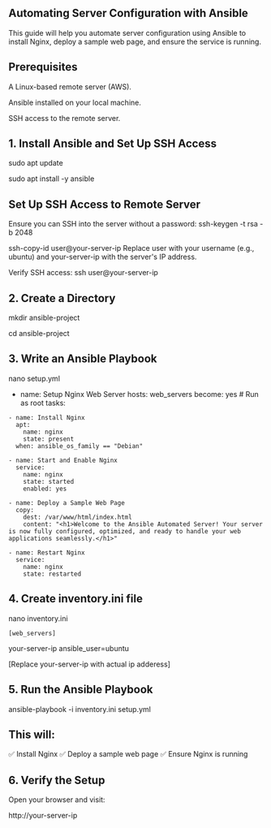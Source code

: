 ## Automating Server Configuration with Ansible

This guide will help you automate server configuration using Ansible to install Nginx, deploy a sample web page, and ensure the service is running.

## Prerequisites
A Linux-based remote server (AWS).

Ansible installed on your local machine.

SSH access to the remote server.

##  1. Install Ansible and Set Up SSH Access
sudo apt update

sudo apt install -y ansible

## Set Up SSH Access to Remote Server

Ensure you can SSH into the server without a password:
ssh-keygen -t rsa -b 2048

ssh-copy-id user@your-server-ip
Replace user with your  username (e.g., ubuntu) and your-server-ip with the server's IP address.

Verify SSH access:
ssh user@your-server-ip

## 2. Create a Directory 
mkdir ansible-project

cd ansible-project

## 3. Write an Ansible Playbook
nano setup.yml
   - name: Setup Nginx Web Server
  hosts: web_servers
  become: yes  # Run as root
  tasks:

    - name: Install Nginx
      apt:
        name: nginx
        state: present
      when: ansible_os_family == "Debian"

    - name: Start and Enable Nginx
      service:
        name: nginx
        state: started
        enabled: yes

    - name: Deploy a Sample Web Page
      copy:
        dest: /var/www/html/index.html
        content: "<h1>Welcome to the Ansible Automated Server! Your server is now fully configured, optimized, and ready to handle your web applications seamlessly.</h1>"

    - name: Restart Nginx
      service:
        name: nginx
        state: restarted

## 4. Create  inventory.ini file
nano inventory.ini
    
    [web_servers]
      
your-server-ip ansible_user=ubuntu


[Replace your-server-ip with actual ip adderess]

## 5. Run the Ansible Playbook
  ansible-playbook -i inventory.ini setup.yml

  ## This will:
✅ Install Nginx
✅ Deploy a sample web page
✅ Ensure Nginx is running

## 6. Verify the Setup
  Open your browser and visit:

  http://your-server-ip
  

